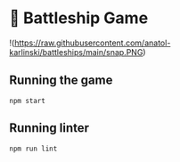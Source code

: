 # :ship: Battleship Game

!(https://raw.githubusercontent.com/anatol-karlinski/battleships/main/snap.PNG)

## Running the game

```
npm start
```

## Running linter

```
npm run lint
```
